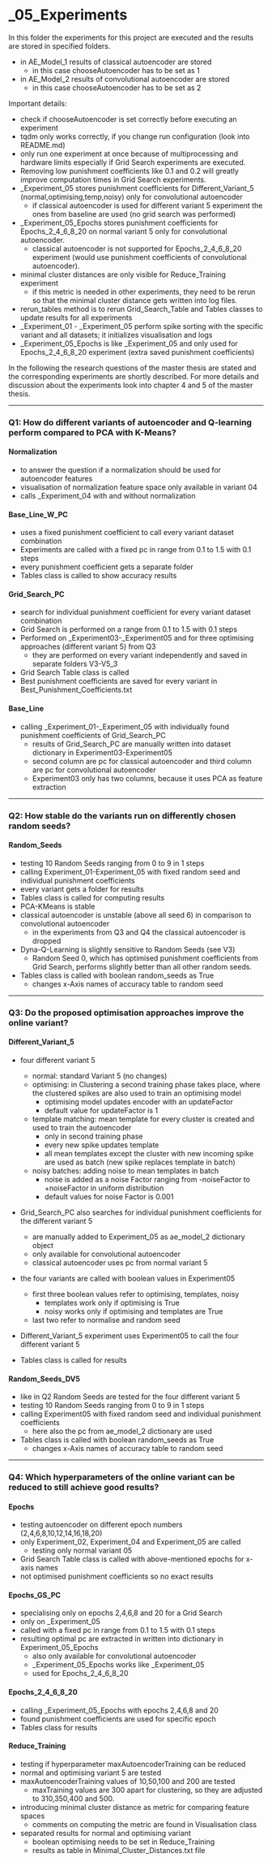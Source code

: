 # _05_Experiments

In this folder the experiments for this project are executed and the results are stored in specified folders.
- in AE_Model_1 results of classical autoencoder are stored
  - in this case chooseAutoencoder has to be set as 1
- in AE_Model_2 results of convolutional autoencoder are stored
  - in this case chooseAutoencoder has to be set as 2

Important details:
- check if chooseAutoencoder is set correctly before executing an experiment
-  tqdm only works correctly, if you change run configuration (look into README.md)
- only run one experiment at once because of multiprocessing and hardware limits especially if Grid Search experiments are executed. 
- Removing low punishment coefficients like 0.1 and 0.2 will greatly improve computation times in Grid Search experiments.
- _Experiment_05 stores punishment coefficients for Different_Variant_5 (normal,optimising,temp,noisy) only for convolutional autoencoder
  - if classical autoencoder is used for different variant 5 experiment the ones from baseline are used (no grid search was performed)
- _Experiment_05_Epochs stores punishment coefficients for Epochs_2_4_6_8_20 on normal variant 5 only for convolutional autoencoder.
  - classical autoencoder is not supported for Epochs_2_4_6_8_20 experiment (would use punishment coefficients of convolutional autoencoder).
- minimal cluster distances are only visible for Reduce_Training experiment
  - if this metric is needed in other experiments, they need to be rerun so that the minimal cluster distance gets written into log files.
- rerun_tables method is to rerun Grid_Search_Table and Tables classes to update results for all experiments
- _Experiment_01 - _Experiment_05 perform spike sorting with the specific variant and all datasets; it initializes visualisation and logs
- _Experiment_05_Epochs is like _Experiment_05 and only used for Epochs_2_4_6_8_20 experiment (extra saved punishment coefficients)


In the following the research questions of the master thesis are stated and the corresponding experiments are shortly described. 
For more details and discussion about the experiments look into chapter 4 and 5 of the master thesis.
___

### Q1: How do different variants of autoencoder and Q-learning perform compared to PCA with K-Means?
#### Normalization 
- to answer the question if a normalization should be used for autoencoder features
- visualisation of normalization feature space only available in variant 04
- calls _Experiment_04 with and without normalization
#### Base_Line_W_PC
- uses a fixed punishment coefficient to call every variant dataset combination
- Experiments are called with a fixed pc in range from 0.1 to 1.5 with 0.1 steps
- every punishment coefficient gets a separate folder
- Tables class is called to show accuracy results
#### Grid_Search_PC
- search for individual punishment coefficient for every variant dataset combination
- Grid Search is performed on a range from 0.1 to 1.5 with 0.1 steps
- Performed on _Experiment03-_Experiment05 and for three optimising approaches (different variant 5) from Q3
  - they are performed on every variant independently and saved in separate folders V3-V5_3
- Grid Search Table class is called
- Best punishment coefficients are saved for every variant in Best_Punishment_Coefficients.txt
#### Base_Line
- calling _Experiment_01-_Experiment_05 with individually found punishment coefficients of Grid_Search_PC
  - results of Grid_Search_PC are manually written into dataset dictionary in Experiment03-Experiment05 
  - second column are pc for classical autoencoder and third column are pc for convolutional autoencoder
  - Experiment03 only has two columns, because it uses PCA as feature extraction
___

### Q2: How stable do the variants run on differently chosen random seeds?
#### Random_Seeds
- testing 10 Random Seeds ranging from 0 to 9 in 1 steps
- calling Experiment_01-Experiment_05 with fixed random seed and individual punishment coefficients
- every variant gets a folder for results
- Tables class is called for computing results
- PCA-KMeans is stable
- classical autoencoder is unstable (above all seed 6) in comparison to convolutional autoencoder
  - in the experiments from Q3 and Q4 the classical autoencoder is dropped
- Dyna-Q-Learning is slightly sensitive to Random Seeds (see V3)
  - Random Seed 0, which has optimised punishment coefficients from Grid Search, performs slightly better than all other random seeds.
- Tables class is called with boolean random_seeds as True
  - changes x-Axis names of accuracy table to random seed
___

### Q3: Do the proposed optimisation approaches improve the online variant?
#### Different_Variant_5
- four different variant 5 
  - normal: standard Variant 5 (no changes)
  - optimising: in Clustering a second training phase takes place, where the clustered spikes are also used to train an optimising model
    - optimising model updates encoder with an updateFactor 
    - default value for updateFactor is 1
  - template matching: mean template for every cluster is created and used to train the autoencoder
    - only in second training phase
    - every new spike updates template
    - all mean templates except the cluster with new incoming spike are used as batch (new spike replaces template in batch)
  - noisy batches: adding noise to mean templates in batch
    - noise is added as a noise Factor ranging from -noiseFactor to +noiseFactor in uniform distribution 
    - default values for noise Factor is 0.001

- Grid_Search_PC also searches for individual punishment coefficients for the different variant 5 
  - are manually added to Experiment_05 as ae_model_2 dictionary object
  - only available for convolutional autoencoder
  - classical autoencoder uses pc from normal variant 5
- the four variants are called with boolean values in Experiment05
  - first three boolean values refer to optimising, templates, noisy
    - templates work only if optimising is True
    - noisy works only if optimising and templates are True
  - last two refer to normalise and random seed
- Different_Variant_5 experiment uses Experiment05 to call the four different variant 5
- Tables class is called for results
#### Random_Seeds_DV5
- like in Q2 Random Seeds are tested for the four different variant 5
- testing 10 Random Seeds ranging from 0 to 9 in 1 steps
- calling Experiment05 with fixed random seed and individual punishment coefficients
  - here also the pc from ae_model_2 dictionary are used
- Tables class is called with boolean random_seeds as True
  - changes x-Axis names of accuracy table to random seed
___

### Q4: Which hyperparameters of the online variant can be reduced to still achieve good results?
#### Epochs
- testing autoencoder on different epoch numbers (2,4,6,8,10,12,14,16,18,20)
- only Experiment_02, Experiment_04 and Experiment_05 are called
  - testing only normal variant 05
- Grid Search Table class is called with above-mentioned epochs for x-axis names
- not optimised punishment coefficients so no exact results 
#### Epochs_GS_PC
- specialising only on epochs 2,4,6,8 and 20 for a Grid Search
- only on _Experiment_05
- called with a fixed pc in range from 0.1 to 1.5 with 0.1 steps
- resulting optimal pc are extracted in written into dictionary in Experiment_05_Epochs
  - also only available for convolutional autoencoder
  - _Experiment_05_Epochs works like _Experiment_05
  - used for Epochs_2_4_6_8_20
#### Epochs_2_4_6_8_20
- calling _Experiment_05_Epochs with epochs 2,4,6,8 and 20
- found punishment coefficients are used for specific epoch
- Tables class for results
#### Reduce_Training
- testing if hyperparameter maxAutoencoderTraining can be reduced
- normal and optimising variant 5 are tested
- maxAutoencoderTraining values of 10,50,100 and 200 are tested
  - maxTraining values are 300 apart for clustering, so they are adjusted to 310,350,400 and 500.
- introducing minimal cluster distance as metric for comparing feature spaces
  - comments on computing the metric are found in Visualisation class
- separated results for normal and optimising variant
  - boolean optimising needs to be set in Reduce_Training
  - results as table in Minimal_Cluster_Distances.txt file

